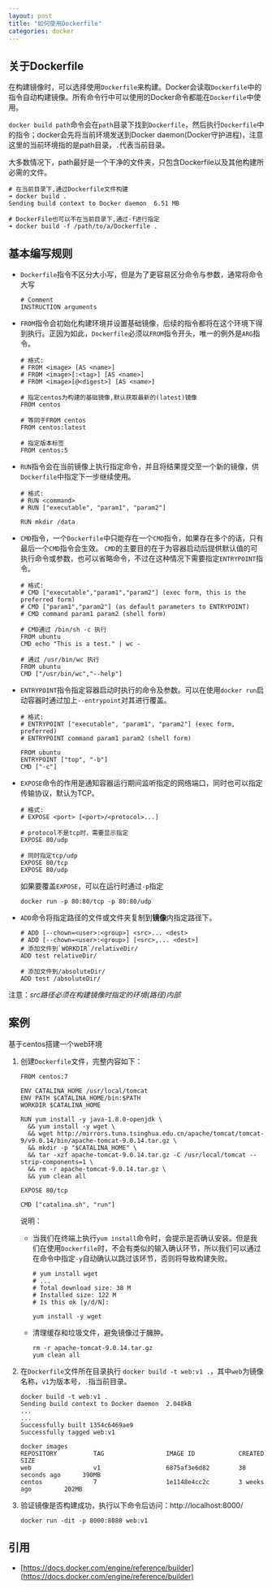 ```yaml
---
layout: post
title: "如何使用Dockerfile"
categories: docker
---
```


## 关于Dockerfile
在构建镜像时，可以选择使用`Dockerfile`来构建。Docker会读取`Dockerfile`中的指令自动构建镜像。所有命令行中可以使用的Docker命令都能在`Dockerfile`中使用。

`docker build path`命令会在`path`目录下找到`Dockerfile`，然后执行`Dockerfile`中的指令；docker会先将当前环境发送到Docker daemon(Docker守护进程)，注意这里的当前环境指的是path目录，`.`代表当前目录。

大多数情况下，path最好是一个干净的文件夹，只包含Dockerfile以及其他构建所必需的文件。
```shell
# 在当前目录下,通过Dockerfile文件构建
➜ docker build .
Sending build context to Docker daemon  6.51 MB

# DockerFile也可以不在当前目录下,通过-f进行指定
➜ docker build -f /path/to/a/Dockerfile .
```

## 基本编写规则

* `Dockerfile`指令不区分大小写，但是为了更容易区分命令与参数，通常将命令大写
  ```shell
  # Comment
  INSTRUCTION arguments
  ```

* `FROM`指令会初始化构建环境并设置基础镜像，后续的指令都将在这个环境下得到执行。正因为如此，`Dockerfile`必须以`FROM`指令开头，唯一的例外是`ARG`指令。
  ~~~shell
  # 格式:
  # FROM <image> [AS <name>]
  # FROM <image>[:<tag>] [AS <name>]
  # FROM <image>[@<digest>] [AS <name>]

  # 指定centos为构建的基础镜像,默认获取最新的(latest)镜像
  FROM centos

  # 等同于FROM centos
  FROM centos:latest

  # 指定版本标签
  FROM centos:5
  ~~~

* `RUN`指令会在当前镜像上执行指定命令，并且将结果提交至一个新的镜像，供`Dockerfile`中指定下一步继续使用。
  ```shell
  # 格式:
  # RUN <command>
  # RUN ["executable", "param1", "param2"]

  RUN mkdir /data
  ```

* `CMD`指令，一个`Dockerfile`中只能存在一个`CMD`指令，如果存在多个的话，只有最后一个`CMD`指令会生效。
`CMD`的主要目的在于为容器启动后提供默认值的可执行命令或参数，也可以省略命令，不过在这种情况下需要指定`ENTRYPOINT`指令。
   ```shell
  # 格式:
  # CMD ["executable","param1","param2"] (exec form, this is the preferred form)
  # CMD ["param1","param2"] (as default parameters to ENTRYPOINT)
  # CMD command param1 param2 (shell form)

  # CMD通过 /bin/sh -c 执行
  FROM ubuntu
  CMD echo "This is a test." | wc -

  # 通过 /usr/bin/wc 执行
  FROM ubuntu
  CMD ["/usr/bin/wc","--help"]
  ```

* `ENTRYPOINT`指令指定容器启动时执行的命令及参数。可以在使用`docker run`启动容器时通过加上`--entrypoint`对其进行覆盖。
  ```shell
  # 格式:
  # ENTRYPOINT ["executable", "param1", "param2"] (exec form, preferred)
  # ENTRYPOINT command param1 param2 (shell form)

  FROM ubuntu
  ENTRYPOINT ["top", "-b"]
  CMD ["-c"]
  ```

* `EXPOSE`命令的作用是通知容器运行期间监听指定的网络端口，同时也可以指定传输协议，默认为TCP。
  ```shell
  # 格式:
  # EXPOSE <port> [<port>/<protocol>...]

  # protocol不是tcp时，需要显示指定
  EXPOSE 80/udp

  # 同时指定tcp/udp
  EXPOSE 80/tcp
  EXPOSE 80/udp
  ```
  如果要覆盖`EXPOSE`，可以在运行时通过`-p`指定
  ```shell
  docker run -p 80:80/tcp -p 80:80/udp
  ```

* `ADD`命令将指定路径的文件或文件夹复制到**镜像**内指定路径下。
  ```shell
  # ADD [--chown=<user>:<group>] <src>... <dest>
  # ADD [--chown=<user>:<group>] [<src>,... <dest>]
  # 添加文件到`WORKDIR`/relativeDir/
  ADD test relativeDir/

  # 添加文件到/absoluteDir/
  ADD test /absoluteDir/
  ```
注意：*src路径必须在构建镜像时指定的环境(路径)内部*


## 案例

基于centos搭建一个web环境

1. 创建`Dockerfile`文件，完整内容如下：
   ```shell
   FROM centos:7

   ENV CATALINA_HOME /usr/local/tomcat
   ENV PATH $CATALINA_HOME/bin:$PATH
   WORKDIR $CATALINA_HOME

   RUN yum install -y java-1.8.0-openjdk \
     && yum install -y wget \
     && wget http://mirrors.tuna.tsinghua.edu.cn/apache/tomcat/tomcat-9/v9.0.14/bin/apache-tomcat-9.0.14.tar.gz \
     && mkdir -p "$CATALINA_HOME" \
     && tar -xzf apache-tomcat-9.0.14.tar.gz -C /usr/local/tomcat --strip-components=1 \
     && rm -r apache-tomcat-9.0.14.tar.gz \
     && yum clean all

   EXPOSE 80/tcp

   CMD ["catalina.sh", "run"]
   ```
   说明：
   * 当我们在终端上执行`yum install`命令时，会提示是否确认安装。但是我们在使用`Dockerfile`时，不会有类似的输入确认环节，所以我们可以通过在命令中指定`-y`自动确认以跳过该环节，否则将导致构建失败。
     ```shell
     # yum install wget
     # ...
     # Total download size: 38 M
     # Installed size: 122 M
     # Is this ok [y/d/N]: 

     yum install -y wget
     ```
   * 清理缓存和垃圾文件，避免镜像过于臃肿。
     ```shell
     rm -r apache-tomcat-9.0.14.tar.gz
     yum clean all
     ```

2. 在`Dockerfile`文件所在目录执行 `docker build -t web:v1 .`，其中`web`为镜像名称，`v1`为版本号，`.`指当前目录。
   ```shell
   docker build -t web:v1 .
   Sending build context to Docker daemon  2.048kB
   ...
   ...
   Successfully built 1354c6469ae9
   Successfully tagged web:v1

   docker images
   REPOSITORY          TAG                 IMAGE ID            CREATED             SIZE
   web                 v1                  6875af3e6d82        38 seconds ago      390MB
   centos              7                   1e1148e4cc2c        3 weeks ago         202MB
   ```

3. 验证镜像是否构建成功，执行以下命令后访问：http://localhost:8000/
   ```shell
   docker run -dit -p 8000:8080 web:v1
   ```
## 引用

* [https://docs.docker.com/engine/reference/builder](https://docs.docker.com/engine/reference/builder)
